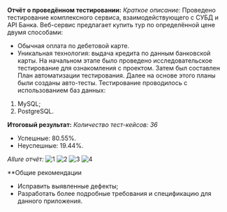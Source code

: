 **Отчёт о проведённом тестировании:**
*Краткое описание:*
Проведено тестирование комплексного сервиса, взаимодействующего с СУБД и API Банка.
Веб-сервис предлагает купить тур по определённой цене двумя способами:
- Обычная оплата по дебетовой карте.
- Уникальная технология: выдача кредита по данным банковской карты. На начальном этапе было проведено исследовательское тестирование для ознакомления с проектом. Затем был составлен План автоматизации тестирования. Далее на основе этого планы были созданы авто-тесты. Тестирование проводилось с использованием баз данных:
1. MySQL;
2. PostgreSQL.

**Итоговый результат:**
*Количество тест-кейсов: 36*
- Успешные: 80.55%.
- Неуспешные: 19.44%.

*Allure отчёт:*
![1](https://github.com/user-attachments/assets/0c634a73-9372-471c-986a-648b47859a72)
![2](https://github.com/user-attachments/assets/6c57382b-9c02-4506-873c-4e2e186842cc)
![3](https://github.com/user-attachments/assets/b6e68cc7-a212-4ff1-9787-5338ee75d7ac)
![4](https://github.com/user-attachments/assets/897280f0-b85a-44cc-8583-11b364b366d1)


**Общие рекомендации
- Исправить выявленные дефекты;
- Разработать более подробные требования и спецификацию для данного приложения.
